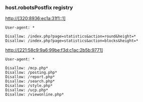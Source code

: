 ### host.robotsPostfix registry

[http://[320:8936:ec1a:31f1::1]](http://[320:8936:ec1a:31f1::1])

```
User-agent: *

Disallow: /index.php?page=statistics&action=round&height=*
Disallow: /index.php?page=statistics&action=blocks&height=*
```

[http://[221:58c9:9a6:99be:f3d:c1ac:2b5b:9771]](http://[221:58c9:9a6:99be:f3d:c1ac:2b5b:9771])

```
User-agent: *

Disallow: /mcp.php*
Disallow: /posting.php*
Disallow: /report.php*
Disallow: /search.php*
Disallow: /style.php*
Disallow: /ucp.php*
Disallow: /viewonline.php*
```